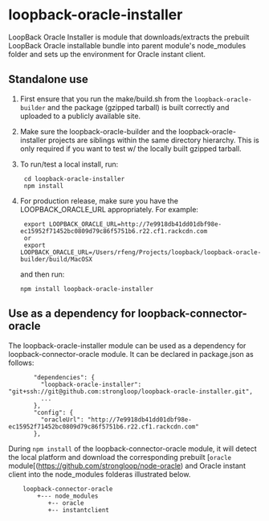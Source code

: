 # loopback-oracle-installer

LoopBack Oracle Installer is module that downloads/extracts the prebuilt LoopBack Oracle installable bundle into parent
module's node_modules folder and sets up the environment for Oracle instant client.

## Standalone use

1. First ensure that you run the make/build.sh from the `loopback-oracle-builder` and the package (gzipped tarball) is
   built correctly and uploaded to a publicly available site.

2. Make sure the loopback-oracle-builder and the loopback-oracle-installer projects are siblings within the same directory
hierarchy. This is only required if you want to test w/ the locally built gzipped tarball.

3. To run/test a local install, run:

        cd loopback-oracle-installer
        npm install

4. For production release, make sure you have the LOOPBACK_ORACLE_URL appropriately. For example:

        export LOOPBACK_ORACLE_URL=http://7e9918db41dd01dbf98e-ec15952f71452bc0809d79c86f5751b6.r22.cf1.rackcdn.com
        or
        export LOOPBACK_ORACLE_URL=/Users/rfeng/Projects/loopback/loopback-oracle-builder/build/MacOSX

   and then run:

       npm install loopback-oracle-installer

## Use as a dependency for loopback-connector-oracle

The loopback-oracle-installer module can be used as a dependency for loopback-connector-oracle module. It can be
declared in package.json as follows:

           "dependencies": {
             "loopback-oracle-installer": "git+ssh://git@github.com:strongloop/loopback-oracle-installer.git",
             ...
           },
           "config": {
             "oracleUrl": "http://7e9918db41dd01dbf98e-ec15952f71452bc0809d79c86f5751b6.r22.cf1.rackcdn.com"
           },

During `npm install` of the loopback-connector-oracle module, it will detect the local platform and download the
corresponding prebuilt [`oracle` module[(https://github.com/strongloop/node-oracle) and Oracle instant client into
the node_modules folderas illustrated below.

        loopback-connector-oracle
            +--- node_modules
               +-- oracle
               +-- instantclient
